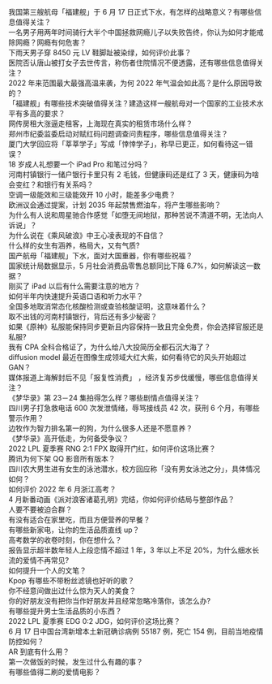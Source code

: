 我国第三艘航母「福建舰」于 6 月 17 日正式下水，有怎样的战略意义？有哪些信息值得关注？  
一名男子用两年时间骑行大半个中国拯救网瘾儿子以失败告终，你认为如何才能戒除网瘾？网瘾有何危害？  
下雨天男子穿 8450 元 LV 鞋脚趾被染绿，如何评价此事？  
医院否认唐山被打女子去世传言，称伤者住院情况不便透露，还有哪些信息值得关注？  
2022 年来范围最大最强高温来袭，为何 2022 年气温会如此高？是什么原因导致的？  
「福建舰」有哪些技术突破值得关注？建造这样一艘航母对一个国家的工业技术水平有多高的要求？  
网传房租大涨逼走租客，上海现在真实的租赁市场什么样？  
郑州市纪委监委启动对赋红码问题调查问责程序，哪些信息值得关注？  
厦门大学回应将「莘莘学子」写成「悻悻学子」，称早已更正，如何看待这一错误？  
18 岁成人礼想要一个 iPad Pro 和笔过分吗？  
河南村镇银行一储户银行卡里只有 2 毛钱，但健康码还是红了 3 天，健康码为啥会变红？和银行有关系吗？  
空调一级能效和三级能效开 10 小时，能差多少电费？  
欧洲议会通过提案，计划 2035 年起禁售燃油车，将产生哪些影响？  
为什么有人说和周星驰合作感觉「如堕无间地狱，那种苦说不清道不明，无法向人诉说」？  
为什么说在《乘风破浪》中王心凌表现的不自信？  
什么样的女生有涵养，格局大，又有气质?  
国产航母「福建舰」下水，面对大国重器，你有哪些祝福？  
国家统计局数据显示，5 月社会消费品零售总额同比下降 6.7%，如何解读这一数据？  
刚买了 iPad 以后有什么需要注意的地方？  
如何半年内快速提升英语口语和听力水平？  
全国多地取消常态化核酸检测或查验核酸证明，这意味着什么？  
取不出钱的河南村镇银行，背后还有多少秘密？  
如果《原神》私服能保持同步更新且内容保持一致且完全免费，你会选择官服还是私服?  
我有 CPA 全科合格证了，为什么给八大投简历全都石沉大海了？  
diffusion model 最近在图像生成领域大红大紫，如何看待它的风头开始超过 GAN？  
媒体报道上海解封后不见「报复性消费」 ，经济复苏步伐缓慢，哪些信息值得关注？  
《梦华录》第 23－24 集拍得怎么样？哪些剧情点值得关注？  
四川男子打急救电话 600 次发泄情绪，辱骂接线员 42 次，获刑 6 个月，有哪些警示作用？  
边牧作为智力排名第一的狗，为什么很多人还是不愿意养？  
《梦华录》高开低走，为何备受争议？  
2022 LPL 夏季赛 RNG 2:1 FPX 取得开门红，如何评价这场比赛？  
腾讯为何下架 QQ 影音所有版本？  
四川农大男生进有女生的泳池潜水，校方回应称「没有男女泳池之分」，具体情况如何？  
如何评价 2022 年 6 月浙江高考？  
4 月新番动画《派对浪客诸葛孔明》完结，你如何评价结局与整部作品？  
人要不要被迫合群？  
有没有适合在家里吃，而且方便营养的早餐？  
有哪些新家电，让你的生活品质直线 up？  
高考数学的收卷时刻，你在想什么？  
报告显示超半数年轻人上段恋情不超过 1 年，3 年以上不足 20%，为什么细水长流的爱情不再常见?  
如何提升一个人的文笔？  
Kpop 有哪些不带粉丝滤镜也好听的歌？  
你不经意间做出过什么惊为天人的美食？  
你的好朋友没有把你当作好朋友并且经常忽略冷落你，该怎么办?  
有哪些提升男士生活品质的小东西？  
2022 LPL 夏季赛 EDG 0:2 JDG，如何评价这场比赛？  
6 月 17 日中国台湾新增本土新冠确诊病例 55187 例，死亡 154 例，目前当地疫情防控如何？  
AR 到底有什么用？  
第一次做饭的时候，发生过什么有趣的事？  
有哪些值得二刷的爱情电影？  

